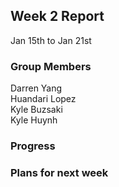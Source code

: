 ## Week 2 Report

Jan 15th to Jan 21st

### Group Members

Darren Yang  
Huandari Lopez  
Kyle Buzsaki  
Kyle Huynh  

### Progress

### Plans for next week


